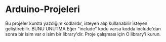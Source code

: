 # Arduino-Projeleri
Bu projeler kursta yazdığım kodlardır, isteyen alıp kullanabilir isteyen geliştirebilir.
BUNU UNUTMA
Eğer "include" kodu varsa kodda include'dan sonra bir isim var o isim bir library'dir. Proje çalışması için O library'i kurun.
